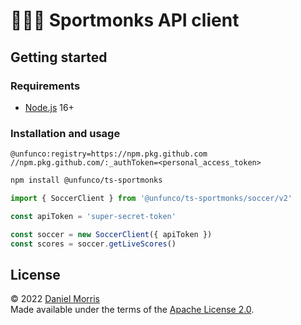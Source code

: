 # 🧘🏽‍♂️ Sportmonks API client

## Getting started

### Requirements

* [Node.js] 16+

### Installation and usage

```text
@unfunco:registry=https://npm.pkg.github.com
//npm.pkg.github.com/:_authToken=<personal_access_token>
```

```bash
npm install @unfunco/ts-sportmonks
```

```typescript
import { SoccerClient } from '@unfunco/ts-sportmonks/soccer/v2'

const apiToken = 'super-secret-token'

const soccer = new SoccerClient({ apiToken })
const scores = soccer.getLiveScores()
```

## License

© 2022 [Daniel Morris]  
Made available under the terms of the [Apache License 2.0](LICENSE.md).

[Daniel Morris]: https://unfun.co
[Node.js]: https://nodejs.org
